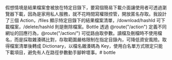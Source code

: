 假想情境是結果檔案會被放在特定目錄下，要寫個簡易下載介面讓使用者可透過瀏覽器下載，因為是家用私人服務，就不花時間寫權限控管，開放匿名存取。我設計了三個 Action，/files 顯示特定目錄下的結果檔案清單，/download/hashId 可下載檔案，/delete/hashId 則是刪除檔案。Bottle 透過 @route("/action") 定義不同網址的回應行為，@route("/action/<varName>") 可從路由取參數。讀檔及刪檔時不使用檔名，而是採取雜湊碼比對，存取範圍嚴格限制在指定目錄內，可降低資安風險。取得檔案清單後轉成 Dictionary，以檔名雜湊碼為 Key，使用白名單方式限定只能下載項目，避免有人在路徑參數動手腳幹壞事。# bottle
